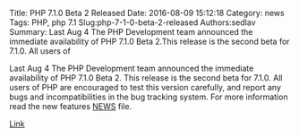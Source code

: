 Title: PHP 7.1.0 Beta 2 Released
Date: 2016-08-09 15:12:18
Category: news
Tags: PHP, php 7.1
Slug:php-7-1-0-beta-2-released
Authors:sedlav
Summary: Last Aug 4 The PHP Development team announced the immediate availability of PHP 7.1.0 Beta 2.This release is the second beta for 7.1.0. All users of 

Last Aug 4 The PHP Development team announced the immediate availability of PHP 7.1.0 Beta 2.
This release is the second beta for 7.1.0. All users of PHP are encouraged to test this version carefully, and report any bugs and incompatibilities in the bug tracking system.
For more information read the new features <a href="https://github.com/php/php-src/blob/php-7.1.0beta2/NEWS">NEWS</a> file.

[Link](http://php.net/archive/2016.php#id2016-08-04-1)
